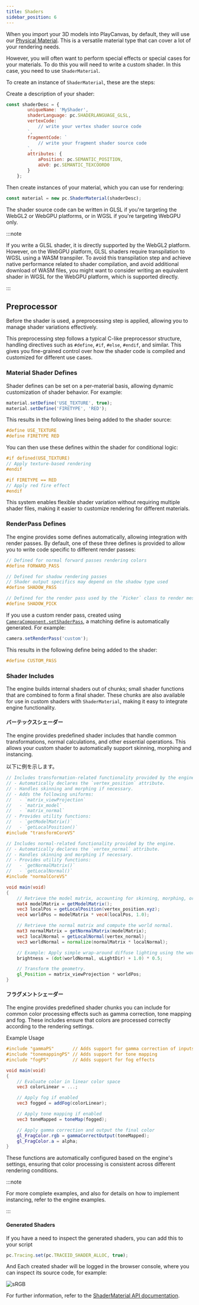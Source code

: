 ```yaml
---
title: Shaders
sidebar_position: 6
---
```


When you import your 3D models into PlayCanvas, by default, they will use our [Physical Material][1]. This is a versatile material type that can cover a lot of your rendering needs.

However, you will often want to perform special effects or special cases for your materials. To do this you will need to write a custom shader. In this case, you need to use `ShaderMaterial`.

To create an instance of `ShaderMaterial`, these are the steps:

Create a description of your shader:

``` javascript
const shaderDesc = {
        uniqueName: 'MyShader',
        shaderLanguage: pc.SHADERLANGUAGE_GLSL,
        vertexCode: `
            // write your vertex shader source code
        `,
        fragmentCode: `
            // write your fragment shader source code
        `,
        attributes: {
            aPosition: pc.SEMANTIC_POSITION,
            aUv0: pc.SEMANTIC_TEXCOORD0
        }
    };

```

Then create instances of your material, which you can use for rendering:

``` javascript
const material = new pc.ShaderMaterial(shaderDesc);
```

The shader source code can be written in GLSL if you're targeting the WebGL2 or WebGPU platforms, or in WGSL if you're targeting WebGPU only.

:::note

If you write a GLSL shader, it is directly supported by the WebGL2 platform. However, on the WebGPU platform, GLSL shaders require transpilation to WGSL using a WASM transpiler. To avoid this transpilation step and achieve native performance related to shader compilation, and avoid additional download of WASM files, you might want to consider writing an equivalent shader in WGSL for the WebGPU platform, which is supported directly.

:::

## Preprocessor

Before the shader is used, a preprocessing step is applied, allowing you to manage shader variations effectively.

This preprocessing step follows a typical C-like preprocessor structure, handling directives such as `#define`, `#if`, `#else`, `#endif`, and similar. This gives you fine-grained control over how the shader code is compiled and customized for different use cases.

### Material Shader Defines

Shader defines can be set on a per-material basis, allowing dynamic customization of shader behavior. For example:

```javascript
material.setDefine('USE_TEXTURE', true);
material.setDefine('FIRETYPE', 'RED');
```

This results in the following lines being added to the shader source:

```glsl
#define USE_TEXTURE
#define FIRETYPE RED
```

You can then use these defines within the shader for conditional logic:

```glsl
#if defined(USE_TEXTURE)
// Apply texture-based rendering
#endif

#if FIRETYPE == RED
// Apply red fire effect
#endif
```

This system enables flexible shader variation without requiring multiple shader files, making it easier to customize rendering for different materials.

### RenderPass Defines

The engine provides some defines automatically, allowing integration with render passes. By default, one of these three defines is provided to allow you to write code specific to different render passes:

```glsl
// Defined for normal forward passes rendering colors
#define FORWARD_PASS

// Defined for shadow rendering passes
// Shader output specifics may depend on the shadow type used
#define SHADOW_PASS

// Defined for the render pass used by the `Picker` class to render mesh instance IDs
#define SHADOW_PICK 
```

If you use a custom render pass, created using [`CameraComponent.setShaderPass`](https://api.playcanvas.com/engine/classes/CameraComponent.html#setshaderpass), a matching define is automatically generated. For example:

```javascript
camera.setRenderPass('custom');
```

This results in the following define being added to the shader:

```glsl
#define CUSTOM_PASS
```

### Shader Includes

The engine builds internal shaders out of chunks; small shader functions that are combined to form a final shader. These chunks are also available for use in custom shaders with `ShaderMaterial`, making it easy to integrate engine functionality.

#### バーテックスシェーダー

The engine provides predefined shader includes that handle common transformations, normal calculations, and other essential operations. This allows your custom shader to automatically support skinning, morphing and instancing.

以下に例を示します。

```glsl
// Includes transformation-related functionality provided by the engine.
// - Automatically declares the `vertex_position` attribute.
// - Handles skinning and morphing if necessary.
// - Adds the following uniforms:
//   - `matrix_viewProjection`
//   - `matrix_model`
//   - `matrix_normal`
// - Provides utility functions:
//   - `getModelMatrix()`
//   - `getLocalPosition()`
#include "transformCoreVS"

// Includes normal-related functionality provided by the engine.
// - Automatically declares the `vertex_normal` attribute.
// - Handles skinning and morphing if necessary.
// - Provides utility functions:
//   - `getNormalMatrix()`
//   - `getLocalNormal()`
#include "normalCoreVS"

void main(void)
{
    // Retrieve the model matrix, accounting for skinning, morphing, or instancing.
    mat4 modelMatrix = getModelMatrix();
    vec3 localPos = getLocalPosition(vertex_position.xyz);
    vec4 worldPos = modelMatrix * vec4(localPos, 1.0);

    // Retrieve the normal matrix and compute the world normal.
    mat3 normalMatrix = getNormalMatrix(modelMatrix);
    vec3 localNormal = getLocalNormal(vertex_normal);
    vec3 worldNormal = normalize(normalMatrix * localNormal);

    // Example: Apply simple wrap-around diffuse lighting using the world normal.
    brightness = (dot(worldNormal, uLightDir) + 1.0) * 0.5;

    // Transform the geometry.
    gl_Position = matrix_viewProjection * worldPos;
}
```

#### フラグメントシェーダー

The engine provides predefined shader chunks you can include for common color processing effects such as gamma correction, tone mapping and fog. These includes ensure that colors are processed correctly according to the rendering settings.

Example Usage

```glsl
#include "gammaPS"       // Adds support for gamma correction of inputs and outputs
#include "tonemappingPS" // Adds support for tone mapping
#include "fogPS"         // Adds support for fog effects

void main(void)
{
    // Evaluate color in linear color space
    vec3 colorLinear = ...;

    // Apply fog if enabled
    vec3 fogged = addFog(colorLinear);

    // Apply tone mapping if enabled
    vec3 toneMapped = toneMap(fogged);

    // Apply gamma correction and output the final color
    gl_FragColor.rgb = gammaCorrectOutput(toneMapped);
    gl_FragColor.a = alpha;
}
```

These functions are automatically configured based on the engine's settings, ensuring that color processing is consistent across different rendering conditions.

:::note

For more complete examples, and also for details on how to implement instancing, refer to the engine examples.

:::

#### Generated Shaders

If you have a need to inspect the generated shaders, you can add this to your script

```javascript
pc.Tracing.set(pc.TRACEID_SHADER_ALLOC, true);
```

And Each created shader will be logged in the browser console, where you can inspect its source code, for example:

![sRGB](/img/user-manual/graphics/shaders/shader-log.png)

For further information, refer to the [ShaderMaterial API documentation](https://api.playcanvas.com/engine/classes/ShaderMaterial.html).

[1]: /user-manual/graphics/physical-rendering/physical-materials/
